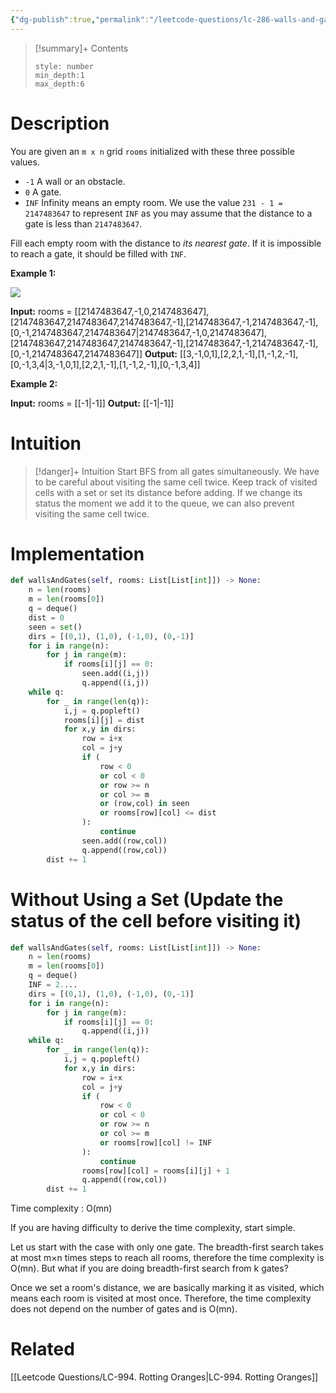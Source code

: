 ```yaml
---
{"dg-publish":true,"permalink":"/leetcode-questions/lc-286-walls-and-gates/","title":"LC 286. Walls and Gates","tags":["lc-medium","bfs"]}
---
```



>[!summary]+ Contents
>```toc
>style: number
>min_depth:1
>max_depth:6
>```

# Description
You are given an `m x n` grid `rooms` initialized with these three possible values.

-   `-1` A wall or an obstacle.
-   `0` A gate.
-   `INF` Infinity means an empty room. We use the value `231 - 1 = 2147483647` to represent `INF` as you may assume that the distance to a gate is less than `2147483647`.

Fill each empty room with the distance to _its nearest gate_. If it is impossible to reach a gate, it should be filled with `INF`.

**Example 1:**

![](https://assets.leetcode.com/uploads/2021/01/03/grid.jpg)

**Input:** rooms = [[2147483647,-1,0,2147483647],[2147483647,2147483647,2147483647,-1],[2147483647,-1,2147483647,-1],[0,-1,2147483647,2147483647\|2147483647,-1,0,2147483647],[2147483647,2147483647,2147483647,-1],[2147483647,-1,2147483647,-1],[0,-1,2147483647,2147483647]]
**Output:** [[3,-1,0,1],[2,2,1,-1],[1,-1,2,-1],[0,-1,3,4\|3,-1,0,1],[2,2,1,-1],[1,-1,2,-1],[0,-1,3,4]]

**Example 2:**

**Input:** rooms = [[-1\|-1]]
**Output:** [[-1\|-1]]

# Intuition

>[!danger]+ Intuition
>Start BFS from all gates simultaneously. We have to be careful about visiting the same cell twice. Keep track of visited cells with a set or set its distance before adding. If we change its status the moment we add it to the queue, we can also prevent visiting the same cell twice.

# Implementation
```python
def wallsAndGates(self, rooms: List[List[int]]) -> None:
	n = len(rooms)
	m = len(rooms[0])
	q = deque()
	dist = 0
	seen = set()
	dirs = [(0,1), (1,0), (-1,0), (0,-1)]
	for i in range(n):
		for j in range(m):
			if rooms[i][j] == 0:
				seen.add((i,j))
				q.append((i,j))
	while q:
		for _ in range(len(q)):
			i,j = q.popleft()
			rooms[i][j] = dist
			for x,y in dirs:
				row = i+x
				col = j+y
				if (
					row < 0
					or col < 0
					or row >= n
					or col >= m
					or (row,col) in seen
					or rooms[row][col] <= dist
				):
					continue
				seen.add((row,col))
				q.append((row,col))
		dist += 1
```

# Without Using a Set (Update the status of the cell before visiting it)

```python
def wallsAndGates(self, rooms: List[List[int]]) -> None:
	n = len(rooms)
	m = len(rooms[0])
	q = deque()
	INF = 2....
	dirs = [(0,1), (1,0), (-1,0), (0,-1)]
	for i in range(n):
		for j in range(m):
			if rooms[i][j] == 0:
				q.append((i,j))
	while q:
		for _ in range(len(q)):
			i,j = q.popleft()
			for x,y in dirs:
				row = i+x
				col = j+y
				if (
					row < 0
					or col < 0
					or row >= n
					or col >= m
					or rooms[row][col] != INF
				):
					continue
				rooms[row][col] = rooms[i][j] + 1
				q.append((row,col))
		dist += 1
```

Time complexity : O(mn)

If you are having difficulty to derive the time complexity, start simple.

Let us start with the case with only one gate. The breadth-first search takes at most m×n times steps to reach all rooms, therefore the time complexity is O(mn). But what if you are doing breadth-first search from k gates?

Once we set a room's distance, we are basically marking it as visited, which means each room is visited at most once. Therefore, the time complexity does not depend on the number of gates and is O(mn).

# Related
[[Leetcode Questions/LC-994. Rotting Oranges\|LC-994. Rotting Oranges]]